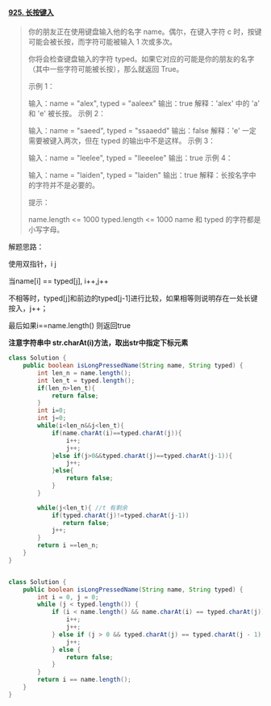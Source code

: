 #### [925. 长按键入](https://leetcode-cn.com/problems/long-pressed-name/)

> 你的朋友正在使用键盘输入他的名字 name。偶尔，在键入字符 c 时，按键可能会被长按，而字符可能被输入 1 次或多次。
>
> 你将会检查键盘输入的字符 typed。如果它对应的可能是你的朋友的名字（其中一些字符可能被长按），那么就返回 True。
>
>  
>
> 示例 1：
>
> 输入：name = "alex", typed = "aaleex"
> 输出：true
> 解释：'alex' 中的 'a' 和 'e' 被长按。
> 示例 2：
>
> 输入：name = "saeed", typed = "ssaaedd"
> 输出：false
> 解释：'e' 一定需要被键入两次，但在 typed 的输出中不是这样。
> 示例 3：
>
> 输入：name = "leelee", typed = "lleeelee"
> 输出：true
> 示例 4：
>
> 输入：name = "laiden", typed = "laiden"
> 输出：true
> 解释：长按名字中的字符并不是必要的。
>
>
> 提示：
>
> name.length <= 1000
> typed.length <= 1000
> name 和 typed 的字符都是小写字母。



解题思路：

使用双指针，i j

当name[i] == typed[j],  i++,j++

不相等时，typed[j]和前边的typed[j-1]进行比较，如果相等则说明存在一处长键按入，j++；

最后如果i==name.length() 则返回true



**注意字符串中 str.charAt(i)方法，取出str中指定下标元素**

```java
class Solution {
    public boolean isLongPressedName(String name, String typed) {
        int len_n = name.length();
        int len_t = typed.length();
        if(len_n>len_t){
            return false;
        }
        int i=0;
        int j=0;
        while(i<len_n&&j<len_t){
            if(name.charAt(i)==typed.charAt(j)){
                i++;
                j++;
            }else if(j>0&&typed.charAt(j)==typed.charAt(j-1)){
                j++;
            }else{
                return false;
            }
        }

        while(j<len_t){ //t 有剩余
            if(typed.charAt(j)!=typed.charAt(j-1))
               return false;
            j++;
        }
        return i ==len_n;
    }
}
```

```java

class Solution {
    public boolean isLongPressedName(String name, String typed) {
        int i = 0, j = 0;
        while (j < typed.length()) {
            if (i < name.length() && name.charAt(i) == typed.charAt(j)) {
                i++;
                j++;
            } else if (j > 0 && typed.charAt(j) == typed.charAt(j - 1)) {
                j++;
            } else {
                return false;
            }
        }
        return i == name.length();
    }
}


```





